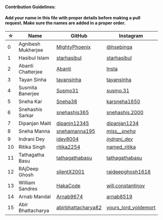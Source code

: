 #### Contribution Guidelines:

#### Add your name in this file with proper details before making a pull request. Make sure the names are added in a proper order.

| ☆   | Name               | GitHub                                                     | Instagram                                                              |
| --- | ------------------ | -----------------------------------------------------------| ----------------------------------------------------------------------- |
| 0   | Agnibesh Mukherjee | [MightyPhoenix](https://github.com/MightyPhoenix)          | [@hsebinga](https://www.instagram.com/hsebinga/)                        |
| 1   | Hasibul Islam      | [starhasibul](https://github.com/starhasibul)              | [starhasibul](https://instagram.com/starhasibul)                        |
| 2   | Abanti Chatterjee  | [Abanti](https://github.com/Abanti-2001)                   | [Insta](Instagram.com)                                                  |
| 3   | Tayan Sinha        | [tayansinha](https://github.com/TayanSinha)                | [tayansinha](https://instagram.com/tayansinha)                          |
| 4   | Susmita Banerjee   | [Susmo31](https://github.com/Susmo31)                      | [susmo.31](https://www.instagram.com/susmo.31/)                         |
| 5   | Sneha Kar          | [Sneha38](https://github.com/Sneha38)                      | [karsneha1650](https://instagram.com/karsneha1650)                      |
| 6   | Snehashis Sarkar   | [snehashis365](https://github.com/snehashis365)            | [snehashis.2000](https://instagram.com/snehashis.2000)                  |
| 7   | Dipanjan Maiti     | [dipanjn12345](https://github.com/Dipanjan12345)           | [dipanjan1234](https://instagram.com/dipanjan1234)                      |
| 8   | Sneha Manna        | [snehamanna195](https://github.com/misssneha)              | [_miss\_\_sneha_](https://instagram.com/_miss__sneha_)                  |
| 9   | Indrani Dey        | [idey8004](https://github.com/idey8004)                    | [_indrani_dey_](https://instagram.com/_indrani_dey_)                    |
| 10  | Ritika Singh       | [ritika2254](https://github.com/ritika2254)                | [named_ritika](https://www.instagram.com/named_ritika)                  |
| 11  | Tathagatha Basu    | [tathagathabasu](https://github.com/tathagathabasu)        | [tathagathabasu](https://www.instagram.com/tathagatha_basu)             |
| 12  | RAjDeep Ghosh      | [silentX2001](https://github.com/silentX2001)              | [rajdeepghosh1618](https://www.instagram.com/rajdeepghosh1618)          |
| 13  | William Sandres    | [HakaCode](https://github.com/HakaCode)                    | [will.constantinov](https://www.instagram.com/will.constantinov/)       |
| 14  | Arnab Mandal       | [Arnab9674](https://github.com/Arnab9674)                  | [arnab8519](https://www.instagram.com/arnab8519/)                       |
| 15  | Abir Bhattacharya  | [abirbhattacharya82](https://github.com/abirbhattacharya82)| [yours_lord_voldemort](https://www.instagram.com/yours_lord_voldemort/) |
